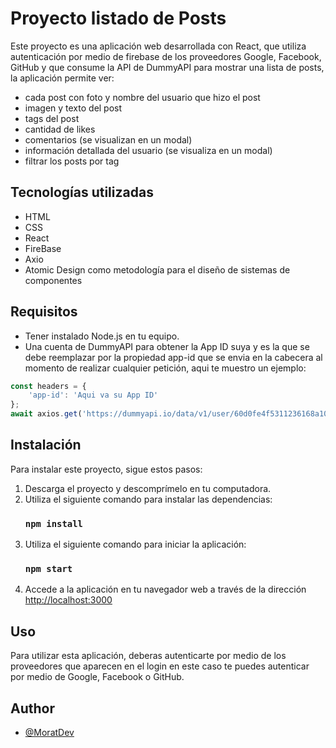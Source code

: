 # Proyecto listado de Posts 

Este proyecto es una aplicación web desarrollada con React, que utiliza autenticación por medio de firebase de los proveedores Google, Facebook, GitHub y que consume la API de DummyAPI para mostrar una lista de posts, la aplicación permite ver:

- cada post con foto y nombre del usuario que hizo el post
- imagen y texto del post
- tags del post
- cantidad de likes
- comentarios (se visualizan en un modal)
- información detallada del usuario (se visualiza en un modal)
- filtrar los posts por tag

## Tecnologías utilizadas

- HTML
- CSS
- React
- FireBase
- Axio
- Atomic Design como metodología para el diseño de sistemas de componentes



## Requisitos

- Tener instalado Node.js en tu equipo.
- Una cuenta de DummyAPI para obtener la App ID suya y es la que se debe reemplazar por la propiedad app-id que se envia en la cabecera al momento de realizar cualquier petición, aqui te muestro un ejemplo:
```javascript
const headers = {
    'app-id': 'Aqui va su App ID'
};
await axios.get('https://dummyapi.io/data/v1/user/60d0fe4f5311236168a109f4/post?limit=10',  { headers })
```
## Instalación 

Para instalar este proyecto, sigue estos pasos:

1. Descarga el proyecto y descomprímelo en tu computadora.
2. Utiliza el siguiente comando para instalar las dependencias:
   ### `npm install`
3. Utiliza el siguiente comando para iniciar la aplicación:
   ### `npm start`
4. Accede a la aplicación en tu navegador web a través de la dirección
   [http://localhost:3000](http://localhost:3000)

## Uso
Para utilizar esta aplicación, deberas autenticarte por medio de los proveedores que aparecen en el login en este caso te puedes autenticar por medio de Google, Facebook o GitHub.

## Author

- [@MoratDev](https://github.com/MoratDev)

